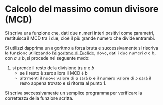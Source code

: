 # Calcolo del massimo comun divisore (MCD)

Si scriva una funzione che, dati due numeri interi positivi come parametri, restituisca il MCD tra i due, cioè il più grande numero che divide entrambi.

Si utilizzi dapprima un algoritmo a forza bruta e successivamente si riscriva la funzione utilizzando [l'algoritmo di Euclide](https://en.wikipedia.org/wiki/Euclidean_algorithm), dove, dati i due numeri *a* e *b*, con *a* ≤ *b*, si procede nel seguente modo:
1. si prende il resto della divisione tra *a* e *b*
    - se il resto è zero allora il MCD è *b*
    - altrimenti il nuovo valore di *a* sarà *b* e il numero valore di *b* sarà il resto appena trovato e si ritorna al punto 1.

Si scriva successivamente un semplice programma per verificare la correttezza della funzione scritta.
